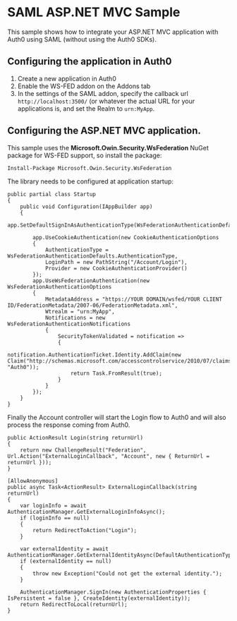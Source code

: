 # SAML ASP.NET MVC Sample

This sample shows how to integrate your ASP.NET MVC application with Auth0 using SAML (without using the Auth0 SDKs). 

## Configuring the application in Auth0

1. Create a new application in Auth0
2. Enable the WS-FED addon on the Addons tab
3. In the settings of the SAML addon, specify the callback url `http://localhost:3500/` (or whatever the actual URL for your applications is, 
and set the Realm to `urn:MyApp`.

## Configuring the ASP.NET MVC application. 

This sample uses the **Microsoft.Owin.Security.WsFederation** NuGet package for WS-FED support, so install the package:

```
Install-Package Microsoft.Owin.Security.WsFederation
```

The library needs to be configured at application startup:

```
public partial class Startup
{
    public void Configuration(IAppBuilder app)
    {
        app.SetDefaultSignInAsAuthenticationType(WsFederationAuthenticationDefaults.AuthenticationType);

        app.UseCookieAuthentication(new CookieAuthenticationOptions
        {
            AuthenticationType = WsFederationAuthenticationDefaults.AuthenticationType,
            LoginPath = new PathString("/Account/Login"),
            Provider = new CookieAuthenticationProvider()
        });
        app.UseWsFederationAuthentication(new WsFederationAuthenticationOptions
        {
            MetadataAddress = "https://YOUR DOMAIN/wsfed/YOUR CLIENT ID/FederationMetadata/2007-06/FederationMetadata.xml",
            Wtrealm = "urn:MyApp",
            Notifications = new WsFederationAuthenticationNotifications
            {
                SecurityTokenValidated = notification =>
                {
                    notification.AuthenticationTicket.Identity.AddClaim(new Claim("http://schemas.microsoft.com/accesscontrolservice/2010/07/claims/identityprovider", "Auth0"));
                    return Task.FromResult(true);
                }
            }
        });
    }
}
```


Finally the Account controller will start the Login flow to Auth0 and will also process the response coming from Auth0.

```
public ActionResult Login(string returnUrl)
{
    return new ChallengeResult("Federation", Url.Action("ExternalLoginCallback", "Account", new { ReturnUrl = returnUrl }));
}

[AllowAnonymous]
public async Task<ActionResult> ExternalLoginCallback(string returnUrl)
{
    var loginInfo = await AuthenticationManager.GetExternalLoginInfoAsync();
    if (loginInfo == null)
    {
        return RedirectToAction("Login");
    }

    var externalIdentity = await AuthenticationManager.GetExternalIdentityAsync(DefaultAuthenticationTypes.ExternalCookie);
    if (externalIdentity == null)
    {
        throw new Exception("Could not get the external identity.");
    }

    AuthenticationManager.SignIn(new AuthenticationProperties { IsPersistent = false }, CreateIdentity(externalIdentity));
    return RedirectToLocal(returnUrl);
}
```
